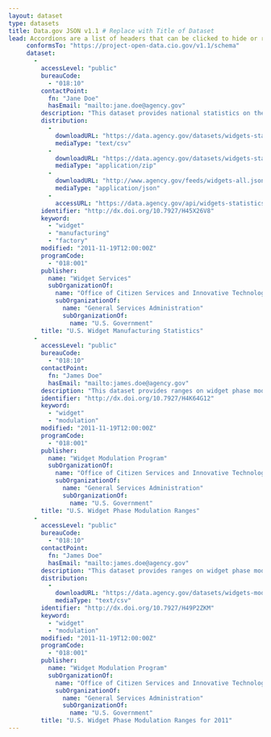 ```yaml
---
layout: dataset
type: datasets
title: Data.gov JSON v1.1 # Replace with Title of Dataset
lead: Accordions are a list of headers that can be clicked to hide or reveal additional content.
     conformsTo: "https://project-open-data.cio.gov/v1.1/schema"
     dataset:
       -
         accessLevel: "public"
         bureauCode:
           - "018:10"
         contactPoint:
           fn: "Jane Doe"
           hasEmail: "mailto:jane.doe@agency.gov"
         description: "This dataset provides national statistics on the production of widgets"
         distribution:
           -
             downloadURL: "https://data.agency.gov/datasets/widgets-statistics/widgets.csv"
             mediaType: "text/csv"
           -
             downloadURL: "https://data.agency.gov/datasets/widgets-statistics/widgets-all.zip"
             mediaType: "application/zip"
           -
             downloadURL: "http://www.agency.gov/feeds/widgets-all.json"
             mediaType: "application/json"
           -
             accessURL: "https://data.agency.gov/api/widgets-statistics/"
         identifier: "http://dx.doi.org/10.7927/H45X26V8"
         keyword:
           - "widget"
           - "manufacturing"
           - "factory"
         modified: "2011-11-19T12:00:00Z"
         programCode:
           - "018:001"
         publisher:
           name: "Widget Services"
           subOrganizationOf:
             name: "Office of Citizen Services and Innovative Technologies"
             subOrganizationOf:
               name: "General Services Administration"
               subOrganizationOf:
                 name: "U.S. Government"
         title: "U.S. Widget Manufacturing Statistics"
       -
         accessLevel: "public"
         bureauCode:
           - "018:10"
         contactPoint:
           fn: "James Doe"
           hasEmail: "mailto:james.doe@agency.gov"
         description: "This dataset provides ranges on widget phase modulation"
         identifier: "http://dx.doi.org/10.7927/H4K64G12"
         keyword:
           - "widget"
           - "modulation"
         modified: "2011-11-19T12:00:00Z"
         programCode:
           - "018:001"
         publisher:
           name: "Widget Modulation Program"
           subOrganizationOf:
             name: "Office of Citizen Services and Innovative Technologies"
             subOrganizationOf:
               name: "General Services Administration"
               subOrganizationOf:
                 name: "U.S. Government"
         title: "U.S. Widget Phase Modulation Ranges"
       -
         accessLevel: "public"
         bureauCode:
           - "018:10"
         contactPoint:
           fn: "James Doe"
           hasEmail: "mailto:james.doe@agency.gov"
         description: "This dataset provides ranges on widget phase modulators for 2011"
         distribution:
           -
             downloadURL: "https://data.agency.gov/datasets/widgets-modulator-ranges.csv"
             mediaType: "text/csv"
         identifier: "http://dx.doi.org/10.7927/H49P2ZKM"
         keyword:
           - "widget"
           - "modulation"
         modified: "2011-11-19T12:00:00Z"
         programCode:
           - "018:001"
         publisher:
           name: "Widget Modulation Program"
           subOrganizationOf:
             name: "Office of Citizen Services and Innovative Technologies"
             subOrganizationOf:
               name: "General Services Administration"
               subOrganizationOf:
                 name: "U.S. Government"
         title: "U.S. Widget Phase Modulation Ranges for 2011"
---
```

